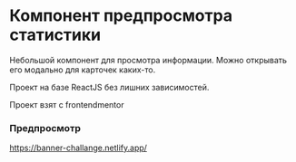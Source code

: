 # Компонент предпросмотра статистики

Небольшой компонент для просмотра информации. Можно открывать его модально для карточек каких-то.

Проект на базе ReactJS без лишних зависимостей. 

Проект взят с frontendmentor

### Предпросмотр
https://banner-challange.netlify.app/
